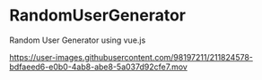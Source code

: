 # RandomUserGenerator
Random User Generator using vue.js


https://user-images.githubusercontent.com/98197211/211824578-bdfaeed6-e0b0-4ab8-abe8-5a037d92cfe7.mov


